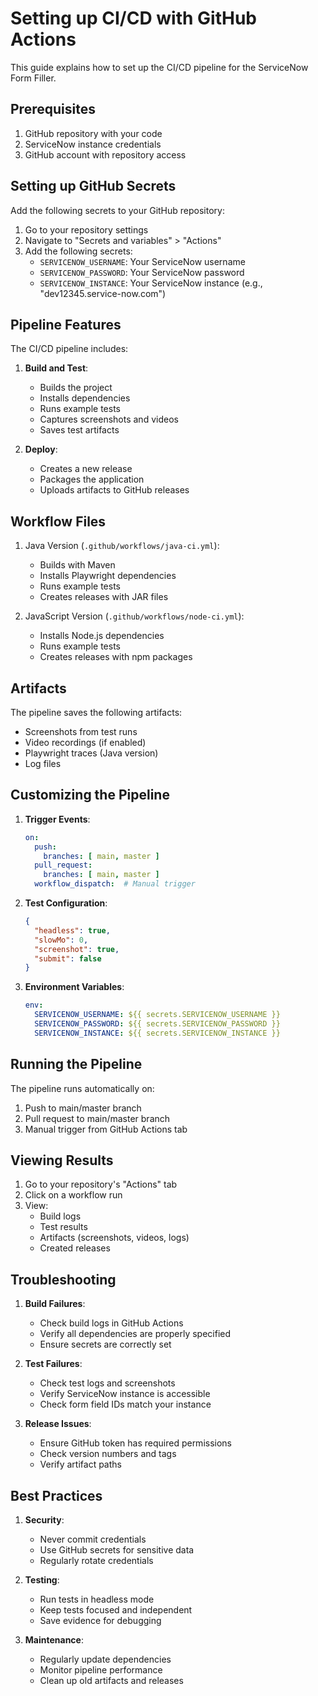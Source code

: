 # Setting up CI/CD with GitHub Actions

This guide explains how to set up the CI/CD pipeline for the ServiceNow Form Filler.

## Prerequisites

1. GitHub repository with your code
2. ServiceNow instance credentials
3. GitHub account with repository access

## Setting up GitHub Secrets

Add the following secrets to your GitHub repository:

1. Go to your repository settings
2. Navigate to "Secrets and variables" > "Actions"
3. Add the following secrets:
   - `SERVICENOW_USERNAME`: Your ServiceNow username
   - `SERVICENOW_PASSWORD`: Your ServiceNow password
   - `SERVICENOW_INSTANCE`: Your ServiceNow instance (e.g., "dev12345.service-now.com")

## Pipeline Features

The CI/CD pipeline includes:

1. **Build and Test**:
   - Builds the project
   - Installs dependencies
   - Runs example tests
   - Captures screenshots and videos
   - Saves test artifacts

2. **Deploy**:
   - Creates a new release
   - Packages the application
   - Uploads artifacts to GitHub releases

## Workflow Files

1. Java Version (`.github/workflows/java-ci.yml`):
   - Builds with Maven
   - Installs Playwright dependencies
   - Runs example tests
   - Creates releases with JAR files

2. JavaScript Version (`.github/workflows/node-ci.yml`):
   - Installs Node.js dependencies
   - Runs example tests
   - Creates releases with npm packages

## Artifacts

The pipeline saves the following artifacts:
- Screenshots from test runs
- Video recordings (if enabled)
- Playwright traces (Java version)
- Log files

## Customizing the Pipeline

1. **Trigger Events**:
   ```yaml
   on:
     push:
       branches: [ main, master ]
     pull_request:
       branches: [ main, master ]
     workflow_dispatch:  # Manual trigger
   ```

2. **Test Configuration**:
   ```json
   {
     "headless": true,
     "slowMo": 0,
     "screenshot": true,
     "submit": false
   }
   ```

3. **Environment Variables**:
   ```yaml
   env:
     SERVICENOW_USERNAME: ${{ secrets.SERVICENOW_USERNAME }}
     SERVICENOW_PASSWORD: ${{ secrets.SERVICENOW_PASSWORD }}
     SERVICENOW_INSTANCE: ${{ secrets.SERVICENOW_INSTANCE }}
   ```

## Running the Pipeline

The pipeline runs automatically on:
1. Push to main/master branch
2. Pull request to main/master branch
3. Manual trigger from GitHub Actions tab

## Viewing Results

1. Go to your repository's "Actions" tab
2. Click on a workflow run
3. View:
   - Build logs
   - Test results
   - Artifacts (screenshots, videos, logs)
   - Created releases

## Troubleshooting

1. **Build Failures**:
   - Check build logs in GitHub Actions
   - Verify all dependencies are properly specified
   - Ensure secrets are correctly set

2. **Test Failures**:
   - Check test logs and screenshots
   - Verify ServiceNow instance is accessible
   - Check form field IDs match your instance

3. **Release Issues**:
   - Ensure GitHub token has required permissions
   - Check version numbers and tags
   - Verify artifact paths

## Best Practices

1. **Security**:
   - Never commit credentials
   - Use GitHub secrets for sensitive data
   - Regularly rotate credentials

2. **Testing**:
   - Run tests in headless mode
   - Keep tests focused and independent
   - Save evidence for debugging

3. **Maintenance**:
   - Regularly update dependencies
   - Monitor pipeline performance
   - Clean up old artifacts and releases
